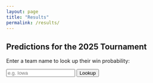 ```yaml
---
layout: page
title: "Results"
permalink: /results/
---
```



## Predictions for the 2025 Tournament


Enter a team name to look up their win probability:

<input type="text" id="teamInput" placeholder="e.g. Iowa" />
<button onclick="lookupTeam()">Lookup</button>

<p id="result"></p>

<script>
let data = [];

// Load the data from the JSON file in the assets folder
fetch("/assets/data.json")
  .then(response => response.json())
  .then(json => {
    data = json;
    console.log("Data loaded:", data);
  })
  .catch(error => {
    console.error("Error loading data:", error);
    document.getElementById("result").innerText = "Failed to load team data.";
  });

function lookupTeam() {
  const input = document.getElementById("teamInput").value.trim().toLowerCase();
  const result = data.find(entry => entry.Team.toLowerCase() === input);

  if (result) {
    document.getElementById("result").innerText = `Win Probability: ${Math.round(result.WinProb * 100)}%`;
  } else {
    document.getElementById("result").innerText = "Team not found.";
  }
}
</script>
